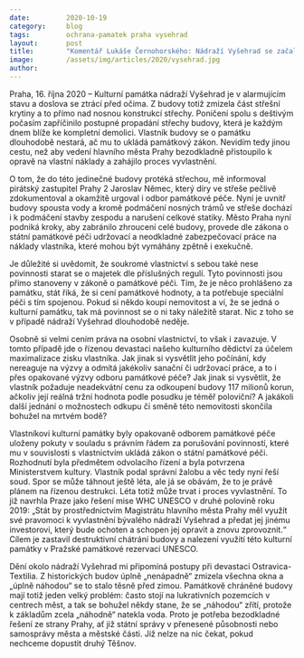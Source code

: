 ```yaml
---
date:         2020-10-19
category:     blog
tags:         ochrana-pamatek praha vysehrad
layout:       post
title:        "Komentář Lukáše Černohorského: Nádraží Vyšehrad se začala propadat střecha, majitel odmítá cokoliv řešit. Jedinou záchranou je oprava na náklady Prahy a odkup či  vyvlastnění ze strany Ministerstva kultury"  
image:        /assets/img/articles/2020/vysehrad.jpg 
author:       
---
```


Praha, 16. října 2020 – Kulturní památka nádraží Vyšehrad je v alarmujícím stavu a doslova se ztrácí před očima. Z budovy totiž zmizela část střešní krytiny a to přímo nad nosnou konstrukcí střechy. Poničení spolu s deštivým počasím zapříčinilo postupné propadání střechy budovy, která je každým dnem blíže ke kompletní demolici. Vlastník budovy se o památku dlouhodobě nestará, ač mu to ukládá památkový zákon. Nevidím tedy jinou cestu, než aby vedení hlavního města Prahy bezodkladně přistoupilo k opravě na vlastní náklady a zahájilo proces vyvlastnění.

O tom, že do této jedinečné budovy protéká střechou, mě informoval pirátský zastupitel Prahy 2 Jaroslav Němec, který díry ve střeše pečlivě zdokumentoval a okamžitě urgoval i odbor památkové péče. Nyní je uvnitř budovy spousta vody a kromě podmáčení nosných trámů ve střeše dochází i k podmáčení stavby zespodu a narušení celkové statiky. Město Praha nyní podniká kroky, aby zabránilo zhroucení celé budovy, provede dle zákona o státní památkové péči udržovací a neodkladné zabezpečovací práce na náklady vlastníka, které mohou být vymáhány zpětně i exekučně.

Je důležité si uvědomit, že soukromé vlastnictví s sebou také nese povinnosti starat se o majetek dle příslušných regulí. Tyto povinnosti jsou přímo stanoveny v zákoně o památkové péči. Tím, že je něco prohlášeno za památku, stát říká, že si cení památkové hodnoty, a ta potřebuje speciální péči s tím spojenou. Pokud si někdo koupí nemovitost a ví, že se jedná o kulturní památku, tak má povinnost se o ni taky náležitě starat. Nic z toho se v případě nádraží Vyšehrad dlouhodobě neděje.

Osobně si velmi cením práva na osobní vlastnictví, to však i zavazuje. V tomto případě jde o řízenou devastaci našeho kulturního dědictví za účelem maximalizace zisku vlastníka. Jak jinak si vysvětlit jeho počínání, kdy nereaguje na výzvy a odmítá jakékoliv sanační či udržovací práce, a to i přes opakované výzvy odboru památkové péče? Jak jinak si vysvětlit, že vlastník požaduje neadekvátní cenu za odkoupení budovy 117 milionů korun, ačkoliv její reálná tržní hodnota podle posudku je téměř poloviční? A jakákoli další jednání o možnostech odkupu či směně této nemovitosti skončila bohužel na mrtvém bodě?

Vlastníkovi kulturní památky byly opakovaně odborem památkové péče uloženy pokuty v souladu s právním řádem za porušování povinností, které mu v souvislosti s vlastnictvím ukládá zákon o státní památkové péči. Rozhodnutí byla předmětem odvolacího řízení a byla potvrzena Ministerstvem kultury. Vlastník podal správní žalobu a věc tedy nyní řeší soud. Spor se může táhnout ještě léta, ale já se obávám, že to je právě plánem na řízenou destrukci. Léta totiž může trvat i proces vyvlastnění. To již navrhla Praze jako řešení mise WHC UNESCO v druhé polovině roku 2019: „Stát by prostřednictvím Magistrátu hlavního města Prahy měl využít své pravomoci k vyvlastnění bývalého nádraží Vyšehrad a předat jej jinému investorovi, který bude ochoten a schopen jej opravit a znovu zprovoznit.“ Cílem je zastavil destruktivní chátrání budovy a nalezení využití této kulturní památky v Pražské památkové rezervaci UNESCO.

Dění okolo nádraží Vyšehrad mi připomíná postupy při devastaci Ostravica-Textilia. Z historických budov úplně „nenápadně“ zmizela všechna okna a „úplně náhodou“ se to stalo těsně před zimou. Památkově chráněné budovy mají totiž jeden velký problém: často stojí na lukrativních pozemcích v centrech měst, a tak se bohužel někdy stane, že se „náhodou“ zřítí, protože k základům zcela „náhodně“ natekla voda. Proto je potřeba bezodkladné řešení ze strany Prahy, ať již státní správy v přenesené působnosti nebo samosprávy města a městské části. Již nelze na nic čekat, pokud nechceme dopustit druhý Těšnov.

